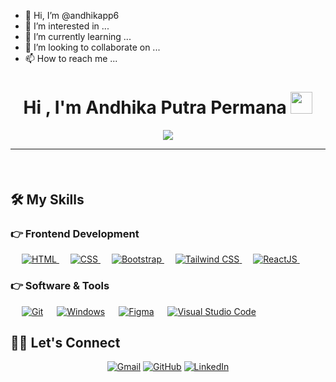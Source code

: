- 👋 Hi, I’m @andhikapp6
- 👀 I’m interested in ...
- 🌱 I’m currently learning ...
- 💞️ I’m looking to collaborate on ...
- 📫 How to reach me ...

<!---
andhikapp6/andhikapp6 is a ✨ special ✨ repository because its `README.md` (this file) appears on your GitHub profile.
You can click the Preview link to take a look at your changes.
--->

<h1 align="center">Hi , I'm Andhika Putra Permana <img src="https://media.giphy.com/media/hvRJCLFzcasrR4ia7z/giphy.gif" width="35"></h1>
<p align="center">
 <a href="https://github.com/DenverCoder1/readme-typing-svg"><img src="https://readme-typing-svg.herokuapp.com?lines=Web+Developer;Front%20End%20|%20UI/UX;Always%20learning%20new%20things&center=true&width=500&height=50&font=georgia"></a>
</p>
<hr/>
<h4 align="center"Student of mobile applications and technology at Binus University. Skilled in UI/UX Design and Frontend Engineer. Strong work ethic & creative ability. Currently looking for an internship.</h4>
<br>

## 🛠️ My Skills


### 👉 Frontend Development

<p align="left"> 
  &emsp; 
  <a href="https://www.w3.org/html/" target="_blank"> 
   <img alt="HTML" src="https://img.shields.io/badge/HTML5%20-%23E34F26.svg?logo=html5&logoColor=white">
  </a>   
  &emsp;
  <a href="https://www.w3schools.com/css/" target="_blank">
    <img alt="CSS" src="https://img.shields.io/badge/CSS%20-%231572B6.svg?logo=css3&logoColor=white">
  </a> 
  &emsp;
  <a href="https://getbootstrap.com" target="_blank"> 
    <img alt="Bootstrap" src="https://img.shields.io/badge/Bootstrap-%23563D7C.svg?style=flat&logo=bootstrap&logoColor=white"/>
  </a>
  &emsp;
  <a href="https://tailwindcss.com/" target="_blank"> 
    <img alt="Tailwind CSS" src="https://img.shields.io/badge/TailwindCSS-06B6D4.svg?style=flat&logo=tailwindcss&logoColor=white"/>
  </a>
  &emsp;
  <a href="https://reactjs.org/" target="_blank"> 
    <img alt="ReactJS" src="https://img.shields.io/badge/ReactJS-%231572B6.svg?style=flat&logo=react&logoColor=white"/>
  </a>
&emsp; 
</p>


### 👉 Software & Tools

<p>
  &emsp;
    <a href="#"><img alt="Git" src="https://img.shields.io/badge/Git%20-%23F05033.svg?logo=git&logoColor=white"></a>
  &emsp;
    <a href="#"><img alt="Windows" src="https://img.shields.io/badge/Windows-07405E?style=flat&logo=windows&logoColor=white"></a>
  &emsp;
    <a href="#"><img alt="Figma" src="https://img.shields.io/badge/Figma%20-009688.svg?logo=figma&logoColor=white"></a>
  &emsp;
    <a href="#"><img alt="Visual Studio Code" src="https://img.shields.io/badge/Visual%20Studio%20Code-0078d7.svg?logo=visual-studio-code&logoColor=white"></a>
 &emsp; 
</p>



## 🙋‍♀️ Let's Connect

<p align="center">
<!--   <a href="https://candida-noronha.web.app/"><img src="https://img.icons8.com/bubbles/50/000000/web.png" alt="Website"/></a> -->
	<a href="mailto:andhikapp06@gmail.com"><img src="https://img.icons8.com/bubbles/50/000000/gmail.png" alt="Gmail"/></a>
	<a href="https://github.com/andhikapp"><img src="https://img.icons8.com/bubbles/50/000000/github.png" alt="GitHub"/></a>
	<a href="https://www.linkedin.com/in/andhikapp13/"><img src="https://img.icons8.com/bubbles/50/000000/linkedin.png" alt="LinkedIn"/></a>
</p>
